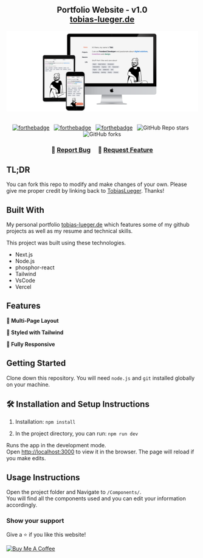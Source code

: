 <h2 align="center">
  Portfolio Website - v1.0<br/>
  <a href="https://tobias-lueger.de/" target="_blank">tobias-lueger.de</a>
</h2>
<div align="center">
  <img alt="Demo" src="./public/img/mysite.png" />
</div>

<br/>

<center>

[![forthebadge](https://forthebadge.com/images/badges/built-with-love.svg)](https://forthebadge.com) &nbsp;
[![forthebadge](https://forthebadge.com/images/badges/made-with-javascript.svg)](https://forthebadge.com) &nbsp;
[![forthebadge](https://forthebadge.com/images/badges/open-source.svg)](https://forthebadge.com) &nbsp;
![GitHub Repo stars](https://img.shields.io/github/stars/TobiasLueger/portfolio?color=red&logo=github&style=for-the-badge) &nbsp;
![GitHub forks](https://img.shields.io/github/forks/TobiasLueger/portfolio?color=red&logo=github&style=for-the-badge)

</center>

<h3 align="center">
    🔹
    <a href="https://github.com/TobiasLueger/portfolio/issues">Report Bug</a> &nbsp; &nbsp;
    🔹
    <a href="https://github.com/TobiasLueger/portfolio/issues">Request Feature</a>
</h3>

## TL;DR

You can fork this repo to modify and make changes of your own. Please give me proper credit by linking back to [TobiasLueger](https://github.com/TobiasLueger/portfolio). Thanks!

## Built With

My personal portfolio <a href="https://tobias-lueger.de/" target="_blank">tobias-lueger.de</a> which features some of my github projects as well as my resume and technical skills.<br/>

This project was built using these technologies.

- Next.js
- Node.js
- phosphor-react
- Tailwind
- VsCode
- Vercel

## Features

**📖 Multi-Page Layout**

**🎨 Styled with Tailwind**

**📱 Fully Responsive**

## Getting Started

Clone down this repository. You will need `node.js` and `git` installed globally on your machine.

## 🛠 Installation and Setup Instructions

1. Installation: `npm install`

2. In the project directory, you can run: `npm run dev`

Runs the app in the development mode.\
Open [http://localhost:3000](http://localhost:3000) to view it in the browser.
The page will reload if you make edits.

## Usage Instructions

Open the project folder and Navigate to `/Components/`. <br/>
You will find all the components used and you can edit your information accordingly.

### Show your support

Give a ⭐ if you like this website!

<a href="https://streamlabs.com/oftoto/tip" target="_blank"><img src="https://cdn.buymeacoffee.com/buttons/v2/default-violet.png" alt="Buy Me A Coffee" height= "60px" width= "217px" ></a>
